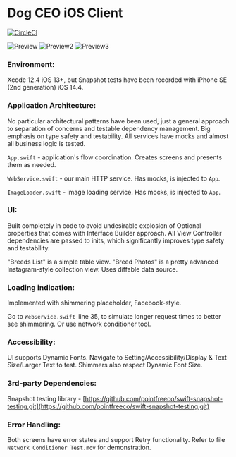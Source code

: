 # Dog CEO iOS Client

[![CircleCI](https://circleci.com/gh/Anastasia-Petrova/TikDog.svg?style=svg)](https://circleci.com/gh/Anastasia-Petrova/TikDog)

![Preview](https://i.imgur.com/ND8ZY99.gif)
![Preview2](https://i.imgur.com/XxWRK8u.gif)
![Preview3](https://i.imgur.com/ByNI6LT.gif)

### Environment:
Xcode 12.4
iOS 13+, but Snapshot tests have been recorded with iPhone SE (2nd generation) iOS 14.4.

### Application Architecture:
No particular architectural patterns have been used, just a general approach to separation of concerns and testable dependency management. Big emphasis on type safety and testability. 
All services have mocks and almost all business logic is tested.

`App.swift` - application's flow coordination. Creates screens and presents them as needed. 

`WebService.swift` - our main HTTP service. Has mocks, is injected to `App`.

`ImageLoader.swift` - image loading service. Has mocks, is injected to `App`.

### UI:
Built completely in code to avoid undesirable explosion of Optional properties that comes with
Interface Builder approach. All View Controller dependencies are passed to inits, which significantly improves type safety and testability.

"Breeds List" is a simple table view.
"Breed Photos" is a pretty advanced Instagram-style collection view. Uses diffable data source.

### Loading indication: 
Implemented with shimmering placeholder, Facebook-style. 

Go to `WebService.swift `line 35, to simulate longer request times to better see shimmering.
Or use network conditioner tool.

### Accessibility: 
UI supports Dynamic Fonts. Navigate to Setting/Accessibility/Display & Text Size/Larger Text to test.
Shimmers also respect Dynamic Font Size.

### 3rd-party Dependencies:
Snapshot testing library - [https://github.com/pointfreeco/swift-snapshot-testing.git](https://github.com/pointfreeco/swift-snapshot-testing.git)

### Error Handling:
Both screens have error states and support Retry functionality.
Refer to file `Network Conditioner Test.mov` for demonstration.